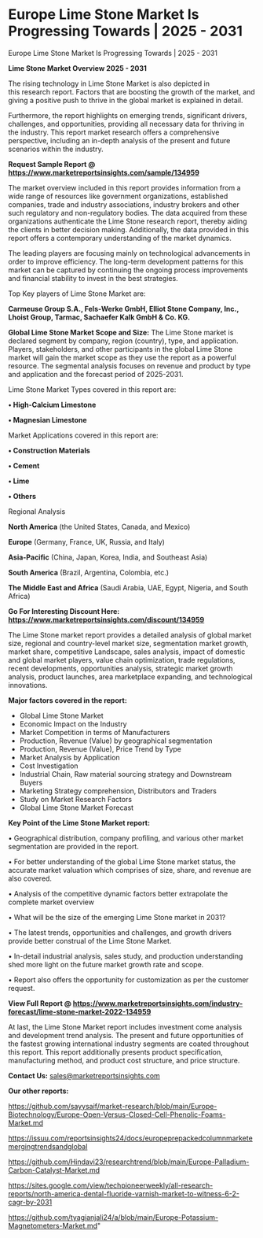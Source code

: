 # Europe Lime Stone Market Is Progressing Towards | 2025 - 2031
Europe Lime Stone Market Is Progressing Towards | 2025 - 2031

<Strong> Lime Stone Market Overview 2025 - 2031</strong>

The rising technology in Lime Stone Market is also depicted in this research report. Factors that are boosting the growth of the market, and giving a positive push to thrive in the global market is explained in detail.

Furthermore, the report highlights on emerging trends, significant drivers, challenges, and opportunities, providing all necessary data for thriving in the industry. This report market research offers a comprehensive perspective, including an in-depth analysis of the present and future scenarios within the industry.

<strong>Request Sample Report @ <a href=https://www.marketreportsinsights.com/sample/134959>https://www.marketreportsinsights.com/sample/134959</a></strong>

The market overview included in this report provides information from a wide range of resources like government organizations, established companies, trade and industry associations, industry brokers and other such regulatory and non-regulatory bodies. The data acquired from these organizations authenticate the Lime Stone research report, thereby aiding the clients in better decision making. Additionally, the data provided in this report offers a contemporary understanding of the market dynamics.

The leading players are focusing mainly on technological advancements in order to improve efficiency. The long-term development patterns for this market can be captured by continuing the ongoing process improvements and financial stability to invest in the best strategies.

Top Key players of Lime Stone Market are:

<strong>Carmeuse Group S.A., Fels-Werke GmbH, Elliot Stone Company, Inc., Lhoist Group, Tarmac, Sachaefer Kalk GmbH & Co. KG.</strong>

<strong><b>Global Lime Stone Market Scope and Size:</b></strong>
The Lime Stone market is declared segment by company, region (country), type, and application. Players, stakeholders, and other participants in the global Lime Stone market will gain the market scope as they use the report as a powerful resource. The segmental analysis focuses on revenue and product by type and application and the forecast period of 2025-2031.

Lime Stone Market Types covered in this report are:

<strong>• High-Calcium Limestone

• Magnesian Limestone</strong>

Market Applications covered in this report are:

<strong>• Construction Materials

• Cement

• Lime

• Others</strong> 

Regional Analysis

<strong>North America</strong> (the United States, Canada, and Mexico)

<strong>Europe</strong> (Germany, France, UK, Russia, and Italy)

<strong>Asia-Pacific</strong> (China, Japan, Korea, India, and Southeast Asia)

<strong>South America</strong> (Brazil, Argentina, Colombia, etc.)

<strong>The Middle East and Africa</strong> (Saudi Arabia, UAE, Egypt, Nigeria, and South Africa)

<strong>Go For Interesting Discount Here: <a href=https://www.marketreportsinsights.com/discount/134959>https://www.marketreportsinsights.com/discount/134959</a></strong>

The Lime Stone market report provides a detailed analysis of global market size, regional and country-level market size, segmentation market growth, market share, competitive Landscape, sales analysis, impact of domestic and global market players, value chain optimization, trade regulations, recent developments, opportunities analysis, strategic market growth analysis, product launches, area marketplace expanding, and technological innovations.

<strong><b>Major factors covered in the report:</b></strong>
<ul>
  <li>Global Lime Stone Market </li>
  <li>Economic Impact on the Industry</li>
  <li>Market Competition in terms of Manufacturers</li>
  <li>Production, Revenue (Value) by geographical segmentation</li>
  <li>Production, Revenue (Value), Price Trend by Type</li>
  <li>Market Analysis by Application</li>
  <li>Cost Investigation</li>
  <li>Industrial Chain, Raw material sourcing strategy and Downstream Buyers</li>
  <li>Marketing Strategy comprehension, Distributors and Traders</li>
  <li>Study on Market Research Factors</li>
  <li>Global Lime Stone Market Forecast</li>
</ul>

<strong><b>Key Point of the Lime Stone Market report:</b></strong>

• Geographical distribution, company profiling, and various other market segmentation are provided in the report.

• For better understanding of the global Lime Stone market status, the accurate market valuation which comprises of size, share, and revenue are also covered.

• Analysis of the competitive dynamic factors better extrapolate the complete market overview

• What will be the size of the emerging Lime Stone market in 2031?

• The latest trends, opportunities and challenges, and growth drivers provide better construal of the Lime Stone Market.

• In-detail industrial analysis, sales study, and production understanding shed more light on the future market growth rate and scope.

• Report also offers the opportunity for customization as per the customer request.

<strong><b>View Full Report @ <a href=https://www.marketreportsinsights.com/industry-forecast/lime-stone-market-2022-134959>https://www.marketreportsinsights.com/industry-forecast/lime-stone-market-2022-134959</a></b></strong>


At last, the Lime Stone Market report includes investment come analysis and development trend analysis. The present and future opportunities of the fastest growing international industry segments are coated throughout this report. This report additionally presents product specification, manufacturing method, and product cost structure, and price structure.

<strong>Contact Us:</strong>
sales@marketreportsinsights.com

<strong>Our other reports:</strong>

<a href=https://github.com/sayysaif/market-research/blob/main/Europe-Biotechnology/Europe-Open-Versus-Closed-Cell-Phenolic-Foams-Market.md>https://github.com/sayysaif/market-research/blob/main/Europe-Biotechnology/Europe-Open-Versus-Closed-Cell-Phenolic-Foams-Market.md</a>

<a href=https://issuu.com/reportsinsights24/docs/europeprepackedcolumnmarketemergingtrendsandglobal>https://issuu.com/reportsinsights24/docs/europeprepackedcolumnmarketemergingtrendsandglobal</a>

<a href=https://github.com/Hindavi23/researchtrend/blob/main/Europe-Palladium-Carbon-Catalyst-Market.md>https://github.com/Hindavi23/researchtrend/blob/main/Europe-Palladium-Carbon-Catalyst-Market.md</a>

<a href=https://sites.google.com/view/techpioneerweekly/all-research-reports/north-america-dental-fluoride-varnish-market-to-witness-6-2-cagr-by-2031>https://sites.google.com/view/techpioneerweekly/all-research-reports/north-america-dental-fluoride-varnish-market-to-witness-6-2-cagr-by-2031</a>

<a href=https://github.com/tyagianjali24/a/blob/main/Europe-Potassium-Magnetometers-Market.md>https://github.com/tyagianjali24/a/blob/main/Europe-Potassium-Magnetometers-Market.md</a>"
